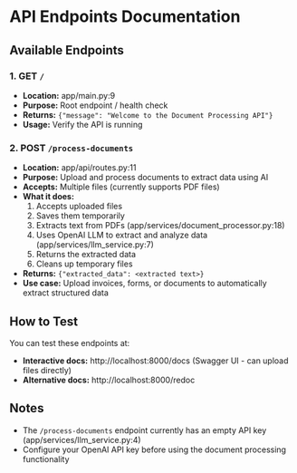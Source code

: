 # API Endpoints Documentation

## Available Endpoints

### 1. GET `/`
- **Location:** app/main.py:9
- **Purpose:** Root endpoint / health check
- **Returns:** `{"message": "Welcome to the Document Processing API"}`
- **Usage:** Verify the API is running

### 2. POST `/process-documents`
- **Location:** app/api/routes.py:11
- **Purpose:** Upload and process documents to extract data using AI
- **Accepts:** Multiple files (currently supports PDF files)
- **What it does:**
  1. Accepts uploaded files
  2. Saves them temporarily
  3. Extracts text from PDFs (app/services/document_processor.py:18)
  4. Uses OpenAI LLM to extract and analyze data (app/services/llm_service.py:7)
  5. Returns the extracted data
  6. Cleans up temporary files
- **Returns:** `{"extracted_data": <extracted text>}`
- **Use case:** Upload invoices, forms, or documents to automatically extract structured data

## How to Test

You can test these endpoints at:
- **Interactive docs:** http://localhost:8000/docs (Swagger UI - can upload files directly)
- **Alternative docs:** http://localhost:8000/redoc

## Notes

- The `/process-documents` endpoint currently has an empty API key (app/services/llm_service.py:4)
- Configure your OpenAI API key before using the document processing functionality
